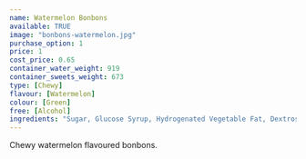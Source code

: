 ```yaml
---
name: Watermelon Bonbons
available: TRUE
image: "bonbons-watermelon.jpg"
purchase_option: 1
price: 1
cost_price: 0.65
container_water_weight: 919
container_sweets_weight: 673
type: [Chewy]
flavour: [Watermelon]
colour: [Green]
free: [Alcohol]
ingredients: "Sugar, Glucose Syrup, Hydrogenated Vegetable Fat, Dextrose, Sorbitol, Citric Acid, Gelatine, Emulsifier: E473, Colours: E141"
---
```

Chewy watermelon flavoured bonbons.